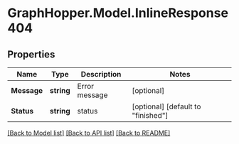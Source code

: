 # GraphHopper.Model.InlineResponse404
## Properties

Name | Type | Description | Notes
------------ | ------------- | ------------- | -------------
**Message** | **string** | Error message | [optional] 
**Status** | **string** | status | [optional] [default to "finished"]

[[Back to Model list]](../README.md#documentation-for-models) [[Back to API list]](../README.md#documentation-for-api-endpoints) [[Back to README]](../README.md)

